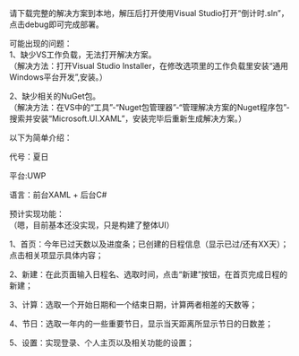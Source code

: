 请下载完整的解决方案到本地，解压后打开使用Visual Studio打开“倒计时.sln”，点击debug即可完成部署。  

可能出现的问题：  
1、缺少VS工作负载，无法打开解决方案。  
（解决方法：打开Visual Studio Installer，在修改选项里的工作负载里安装“通用Windows平台开发”,安装。）  

2、缺少相关的NuGet包。  
（解决方法：在VS中的“工具”-“Nuget包管理器”-“管理解决方案的Nuget程序包”-搜索并安装“Microsoft.UI.XAML”，安装完毕后重新生成解决方案。）  
  
    
    
以下为简单介绍：  

代号：夏日

平台:UWP

语言：前台XAML + 后台C#

预计实现功能：  
（嗯，目前基本还没实现，只是构建了整体UI）  


1、首页：今年已过天数以及进度条；已创建的日程信息（显示已过/还有XX天）；点击相关项显示具体内容；

2、新建：在此页面输入日程名、选取时间，点击“新建”按钮，在首页完成日程的新建；

3、计算：选取一个开始日期和一个结束日期，计算两者相差的天数等；

4、节日：选取一年内的一些重要节日，显示当天距离所显示节日的日数差；

5、设置：实现登录、个人主页以及相关功能的设置；
